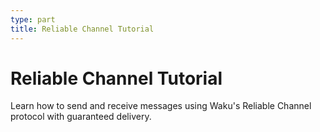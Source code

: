 ```yaml
---
type: part
title: Reliable Channel Tutorial
---
```


# Reliable Channel Tutorial

Learn how to send and receive messages using Waku's Reliable Channel protocol with guaranteed delivery.
